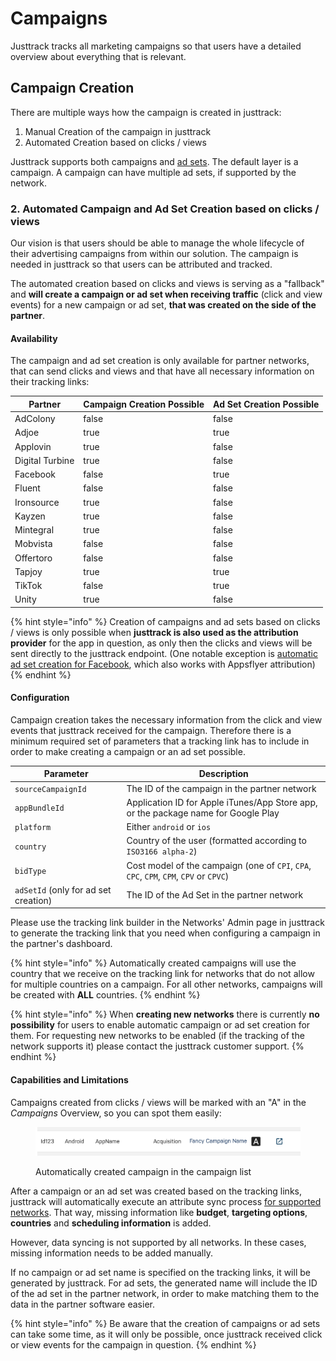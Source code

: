 # Campaigns

Justtrack tracks all marketing campaigns so that users have a detailed overview about everything that is relevant.

## Campaign Creation

There are multiple ways how the campaign is created in justtrack:

1. Manual Creation of the campaign in justtrack
2. Automated Creation based on clicks / views

Justtrack supports both campaigns and [ad sets](ad-sets.md). The default layer is a campaign. A campaign can have multiple ad sets, if supported by the network.

### 2. Automated Campaign and Ad Set Creation based on clicks / views

Our vision is that users should be able to manage the whole lifecycle of their advertising campaigns from within our solution. The campaign is needed in justtrack so that users can be attributed and tracked.

The automated creation based on clicks and views is serving as a "fallback" and **will create a campaign or ad set when receiving traffic** (click and view events) for a new campaign or ad set, **that was created on the side of the partner**.

#### Availability

The campaign and ad set creation is only available for partner networks, that can send clicks and views and that have all necessary information on their tracking links:

<table><thead><tr><th>Partner</th><th data-type="checkbox">Campaign Creation Possible</th><th data-type="checkbox">Ad Set Creation Possible</th></tr></thead><tbody><tr><td>AdColony</td><td>false</td><td>false</td></tr><tr><td>Adjoe</td><td>true</td><td>true</td></tr><tr><td>Applovin</td><td>true</td><td>false</td></tr><tr><td>Digital Turbine</td><td>true</td><td>false</td></tr><tr><td>Facebook</td><td>false</td><td>true</td></tr><tr><td>Fluent</td><td>false</td><td>false</td></tr><tr><td>Ironsource</td><td>true</td><td>false</td></tr><tr><td>Kayzen</td><td>true</td><td>false</td></tr><tr><td>Mintegral</td><td>true</td><td>false</td></tr><tr><td>Mobvista</td><td>false</td><td>false</td></tr><tr><td>Offertoro</td><td>false</td><td>false</td></tr><tr><td>Tapjoy</td><td>true</td><td>true</td></tr><tr><td>TikTok</td><td>false</td><td>true</td></tr><tr><td>Unity</td><td>true</td><td>false</td></tr></tbody></table>

{% hint style="info" %}
Creation of campaigns and ad sets based on clicks / views is only possible when **justtrack is also used as the attribution provider** for the app in question, as only then the clicks and views will be sent directly to the justtrack endpoint. (One notable exception is [automatic ad set creation for Facebook](ad-sets.md), which also works with Appsflyer attribution)
{% endhint %}

#### Configuration

Campaign creation takes the necessary information from the click and view events that justtrack received for the campaign. Therefore there is a minimum required set of parameters that a tracking link has to include in order to make creating a campaign or an ad set possible.

| Parameter                            | Description                                                                            |
| ------------------------------------ | -------------------------------------------------------------------------------------- |
| `sourceCampaignId`                   | The ID of the campaign in the partner network                                          |
| `appBundleId`                        | Application ID for Apple iTunes/App Store app, or the package name for Google Play     |
| `platform`                           | Either `android` or `ios`                                                              |
| `country`                            | Country of the user (formatted according to `ISO3166 alpha-2`)                         |
| `bidType`                            | Cost model of the campaign (one of `CPI`, `CPA`, `CPC`, `CPM`, `CPM`, `CPV` or `CPVC`) |
| `adSetId` (only for ad set creation) | The ID of the Ad Set in the partner network                                            |

Please use the tracking link builder in the Networks' Admin page in justtrack to generate the tracking link that you need when configuring a campaign in the partner's dashboard.

{% hint style="info" %}
Automatically created campaigns will use the country that we receive on the tracking link for networks that do not allow for multiple countries on a campaign. For all other networks, campaigns will be created with **ALL** countries.
{% endhint %}

{% hint style="info" %}
When **creating new networks** there is currently **no possibility** for users to enable automatic campaign or ad set creation for them. For requesting new networks to be enabled (if the tracking of the network supports it) please contact the justtrack customer support.
{% endhint %}

#### Capabilities and Limitations

Campaigns created from clicks / views will be marked with an "A" in the _Campaigns_ Overview, so you can spot them easily:

<figure><img src="../.gitbook/assets/automaticallyCreatedCampaign.png" alt=""><figcaption><p>Automatically created campaign in the campaign list</p></figcaption></figure>

After a campaign or an ad set was created based on the tracking links, justtrack will automatically execute an attribute sync process [for supported networks](user-acquisition-automation.md). That way, missing information like **budget**, **targeting options**, **countries** and **scheduling information** is added.

However, data syncing is not supported by all networks. In these cases, missing information needs to be added manually.

If no campaign or ad set name is specified on the tracking links, it will be generated by justtrack. For ad sets, the generated name will include the ID of the ad set in the partner network, in order to make matching them to the data in the partner software easier.

{% hint style="info" %}
Be aware that the creation of campaigns or ad sets can take some time, as it will only be possible, once justtrack received click or view events for the campaign in question.
{% endhint %}
